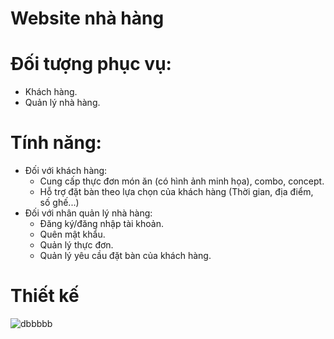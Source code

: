 # Website nhà hàng
# Đối tượng phục vụ:
  + Khách hàng.
  + Quản lý nhà hàng.

# Tính năng:
- Đối với khách hàng:
  + Cung cấp thực đơn món ăn (có hình ảnh minh họa), combo, concept.
  + Hỗ trợ đặt bàn theo lựa chọn của khách hàng (Thời gian, địa điểm, số ghế...)
- Đối với nhân quản lý nhà hàng:
  + Đăng ký/đăng nhập tài khoản.
  + Quên mật khẩu.
  + Quản lý thực đơn.
  + Quản lý yêu cầu đặt bàn của khách hàng.

# Thiết kế
  ![dbbbbb](https://user-images.githubusercontent.com/73169530/116206639-37880d80-a769-11eb-950f-63e5ac9c4956.png)
